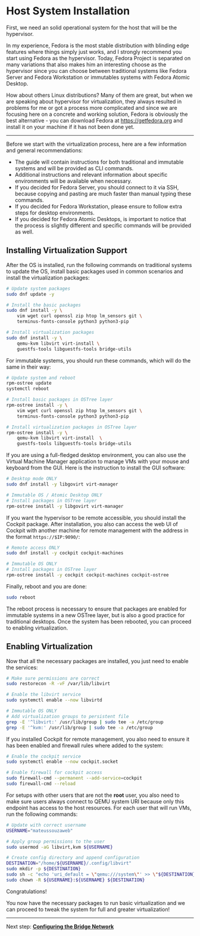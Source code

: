 # Host System Installation

First, we need an solid operational system for the host that will be the hypervisor.

In my experience, Fedora is the most stable distribution with blinding edge features where things simply just works, and I strongly recommend you start using Fedora as the hypervisor. Today, Fedora Project is separated on many variations that also makes him an interesting choose as the hypervisor since you can choose between traditional systems like Fedora Server and Fedora Workstation or immutables systems with Fedora Atomic Desktop.

How about others Linux distributions? Many of them are great, but when we are speaking about hypervisor for virtualization, they always resulted in problems for me or got a process more complicated and since we are focusing here on a concrete and working solution, Fedora is obviously the best alternative - you can download Fedora at <https://getfedora.org> and install it on your machine if it has not been done yet.

---

Before we start with the virtualization process, here are a few information and general recommendations:

- The guide will contain instructions for both traditional and immutable systems and will be provided as CLI commands.
- Additional instructions and relevant information about specific environments will be available when necessary.
- If you decided for Fedora Server, you should connect to it via SSH, because copying and pasting are much faster than manual typing these commands.
- If you decided for Fedora Workstation, please ensure to follow extra steps for desktop environments.
- If you decided for Fedora Atomic Desktops, is important to notice that the process is slightly different and specific commands will be provided as well.

## Installing Virtualization Support

After the OS is installed, run the following commands on traditional systems to update the OS, install basic packages used in common scenarios and install the virtualization packages:

```bash
# Update system packages
sudo dnf update -y

# Install the basic packages
sudo dnf install -y \
    vim wget curl openssl zip htop lm_sensors git \
    terminus-fonts-console python3 python3-pip

# Install virtualization packages
sudo dnf install -y \
    qemu-kvm libvirt virt-install \
    guestfs-tools libguestfs-tools bridge-utils
```

For immutable systems, you should run these commands, which will do the same in their way:

```bash
# Update system and reboot
rpm-ostree update
systemctl reboot

# Install basic packages in OSTree layer
rpm-ostree install -y \
    vim wget curl openssl zip htop lm_sensors git \
    terminus-fonts-console python3 python3-pip

# Install virtualization packages in OSTree layer
rpm-ostree install -y \
    qemu-kvm libvirt virt-install  \
    guestfs-tools libguestfs-tools bridge-utils
```

If you are using a full-fledged desktop environment, you can also use the Virtual Machine Manager application to manage VMs with your mouse and keyboard from the GUI. Here is the instruction to install the GUI software:

```bash
# Desktop mode ONLY
sudo dnf install -y libgovirt virt-manager

# Immutable OS / Atomic Desktop ONLY
# Install packages in OSTree layer
rpm-ostree install -y libgovirt virt-manager
```

If you want the hypervisor to be remote accessible, you should install the Cockpit package. After installation, you also can access the web UI of Cockpit with another machine for remote management with the address in the format ``https://$IP:9090/``:

```bash
# Remote access ONLY
sudo dnf install -y cockpit cockpit-machines

# Immutable OS ONLY
# Install packages in OSTree layer
rpm-ostree install -y cockpit cockpit-machines cockpit-ostree
```

Finally, reboot and you are done:

```bash
sudo reboot
```

The reboot process is necessary to ensure that packages are enabled for immutable systems in a new OSTree layer, but is also a good practice for traditional desktops. Once the system has been rebooted, you can proceed to enabling virtualization.

## Enabling Virtualization

Now that all the necessary packages are installed, you just need to enable the services:

```bash
# Make sure permissions are correct
sudo restorecon -R -vF /var/lib/libvirt

# Enable the libvirt service
sudo systemctl enable --now libvirtd

# Immutable OS ONLY
# Add virtualization groups to persistent file
grep -E '^libvirt:' /usr/lib/group | sudo tee -a /etc/group
grep -E '^kvm:' /usr/lib/group | sudo tee -a /etc/group
```

If you installed Cockpit for remote management, you also need to ensure it has been enabled and firewall rules where added to the system:

```bash
# Enable the cockpit service
sudo systemctl enable --now cockpit.socket

# Enable firewall for cockpit access
sudo firewall-cmd --permanent --add-service=cockpit
sudo firewall-cmd --reload
```

For setups with other users that are not the **root** user, you also need to make sure users always connect to QEMU system URI because only this endpoint has access to the host resources. For each user that will run VMs, run the following commands:

```bash
# Update with correct username
USERNAME="mateussouzaweb"

# Apply group permissions to the user
sudo usermod -aG libvirt,kvm ${USERNAME}

# Create config directory and append configuration
DESTINATION="/home/${USERNAME}/.config/libvirt"
sudo mkdir -p ${DESTINATION}
sudo sh -c "echo 'uri_default = \"qemu:///system\"' >> \"${DESTINATION}/libvirt.conf\""
sudo chown -R ${USERNAME}:${USERNAME} ${DESTINATION}
```

Congratulations!

You now have the necessary packages to run basic virtualization and we can proceed to tweak the system for full and greater virtualization!

----

Next step: **[Configuring the Bridge Network](01%20-%20Bridge%20Network.md)**
